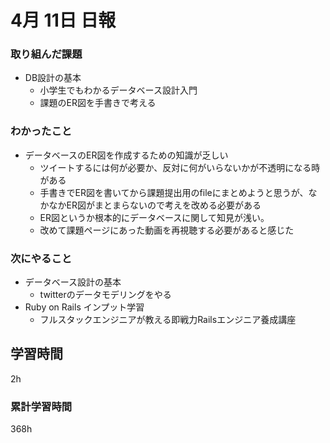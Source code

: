 #  4月 11日 日報
###  取り組んだ課題
  * DB設計の基本
    * 小学生でもわかるデータベース設計入門 
    * 課題のER図を手書きで考える
### わかったこと
  * データベースのER図を作成するための知識が乏しい
    * ツイートするには何が必要か、反対に何がいらないかが不透明になる時がある
    * 手書きでER図を書いてから課題提出用のfileにまとめようと思うが、なかなかER図がまとまらないので考えを改める必要がある
    * ER図というか根本的にデータベースに関して知見が浅い。
    * 改めて課題ページにあった動画を再視聴する必要があると感じた
### 次にやること
  * データベース設計の基本
    * twitterのデータモデリングをやる
  * Ruby on Rails インプット学習
    * フルスタックエンジニアが教える即戦力Railsエンジニア養成講座
##  学習時間

2h

###  累計学習時間
368h 

